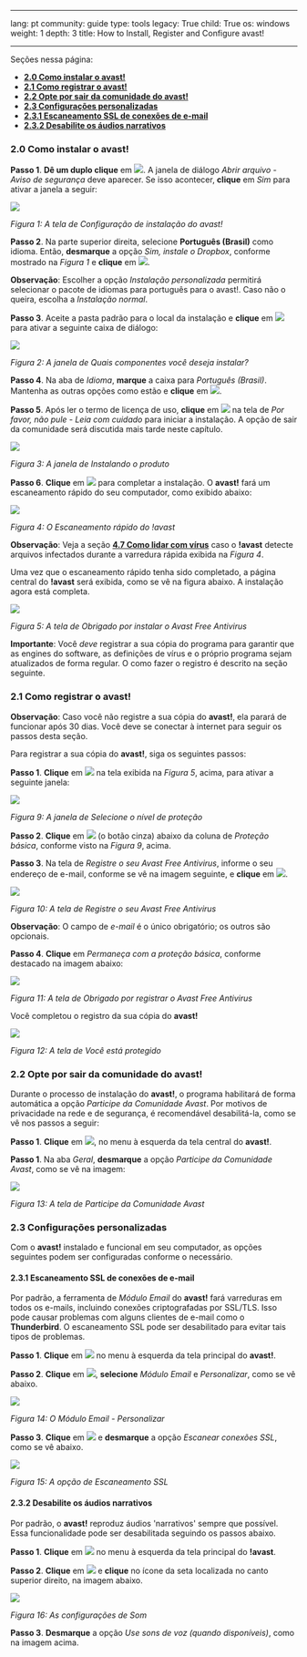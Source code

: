 

---

lang: pt
community: guide
type: tools
legacy: True
child: True
os: windows
weight: 1
depth: 3
title: How to Install, Register and Configure avast!

---

Seções nessa página:

- [**2.0 Como instalar o avast!**](#2.0)
- [**2.1 Como registrar o avast!**](#2.1)
- [**2.2 Opte por sair da comunidade do avast!**](#2.2)
- [**2.3 Configurações personalizadas**](#2.3)
 - [**2.3.1 Escaneamento SSL de conexões de e-mail**](#2.3.1)
 - [**2.3.2 Desabilite os áudios narrativos**](#2.3.2)

<a name="2.0"></a>
### 2.0 Como instalar o avast! ###

**Passo 1**. **Dê um duplo clique** em ![](/sbox/screen/avast-pt/01.png). A janela de diálogo *Abrir arquivo - Aviso de segurança* deve aparecer. Se isso acontecer, **clique** em *Sim* para ativar a janela a seguir:

![](/sbox/screen/avast-pt/03.png)

*Figura 1: A tela de Configuração de instalação do avast!*

**Passo 2**. Na parte superior direita, selecione **Português (Brasil)** como idioma. Então, **desmarque** a opção *Sim, instale o Dropbox*, conforme mostrado na *Figura 1* e **clique** em ![](/sbox/screen/avast-pt/04.png).

**Observação**: Escolher a opção *Instalação personalizada* permitirá selecionar o pacote de idiomas para português para o avast!. Caso não o queira, escolha a *Instalação normal*.

**Passo 3**. Aceite a pasta padrão para o local da instalação e **clique** em ![](/sbox/screen/avast-pt/05.png) para ativar a seguinte caixa de diálogo:

![](/sbox/screen/avast-pt/06.png)

*Figura 2: A janela de Quais componentes você deseja instalar?* 

**Passo 4**. Na aba de *Idioma*, **marque** a caixa para *Português (Brasil)*. Mantenha as outras opções como estão e **clique** em ![](/sbox/screen/avast-pt/05.png).

**Passo 5**. Após ler o termo de licença de uso, **clique** em ![](/sbox/screen/avast-pt/05.png) na tela de *Por favor, não pule - Leia com cuidado* para iniciar a instalação. A opção de sair da comunidade será discutida mais tarde neste capítulo.

![](/sbox/screen/avast-pt/07.png)

*Figura 3: A janela de Instalando o produto*

**Passo 6**. **Clique** em ![](/sbox/screen/avast-pt/08.png) para completar a instalação. O **avast!** fará um escaneamento rápido do seu computador, como exibido abaixo:

![](/sbox/screen/avast-pt/09.png)

*Figura 4: O Escaneamento rápido do !avast*

**Observação**: Veja a seção [**4.7 Como lidar com vírus**](/pt/dealingwithviruses#4.7) caso o **!avast** detecte arquivos infectados durante a varredura rápida exibida na *Figura 4*.

Uma vez que o escaneamento rápido tenha sido completado, a página central do **!avast** será exibida, como se vê na figura abaixo. A instalação agora está completa.

![](/sbox/screen/avast-pt/10.png)

*Figura 5: A tela de Obrigado por instalar o Avast Free Antivirus*

**Importante**: Você *deve* registrar a sua cópia do programa para garantir que as engines do software, as definições de vírus e o próprio programa sejam atualizados de forma regular. O como fazer o registro é descrito na seção seguinte.


<a name="2.1"></a>
### 2.1 Como registrar o avast! ###

**Observação**: Caso você não registre a sua cópia do **avast!**, ela parará de funcionar após 30 dias. Você deve se conectar à internet para seguir os passos desta seção. 

Para registrar a sua cópia do **avast!**, siga os seguintes passos:

**Passo 1**. **Clique** em ![](/sbox/screen/avast-pt/11.png) na tela exibida na *Figura 5*, acima, para ativar a seguinte janela:

![](/sbox/screen/avast-pt/12.png)

*Figura 9: A janela de Selecione o nível de proteção*

**Passo 2**. **Clique** em ![](/sbox/screen/avast-pt/13.png) (o botão cinza) abaixo da coluna de *Proteção básica*, conforme visto na *Figura 9*, acima.

**Passo 3**. Na tela de *Registre o seu Avast Free Antivirus*, informe o seu endereço de e-mail, conforme se vê na imagem seguinte, e **clique** em ![](/sbox/screen/avast-pt/15.png).

![](/sbox/screen/avast-pt/14.png)

*Figura 10: A tela de Registre o seu Avast Free Antivirus*

**Observação**: O campo de *e-mail* é o único obrigatório; os outros são opcionais. 

**Passo 4**. **Clique** em *Permaneça com a proteção básica*, conforme destacado na imagem abaixo:

![](/sbox/screen/avast-pt/16.png)

*Figura 11: A tela de Obrigado por registrar o Avast Free Antivirus*

Você completou o registro da sua cópia do **avast!**

![](/sbox/screen/avast-pt/17.png)

*Figura 12: A tela de Você está protegido*


<a name="2.2"></a>
### 2.2 Opte por sair da comunidade do avast! ###

Durante o processo de instalação do **avast!**, o programa habilitará de forma automática a opção *Participe da Comunidade Avast*. Por motivos de privacidade na rede e de segurança, é recomendável desabilitá-la, como se vê nos passos a seguir:

**Passo 1**. **Clique** em ![](/sbox/screen/avast-pt/18.png), no menu à esquerda da tela central do **avast!**.

**Passo 1**. Na aba *Geral*, **desmarque** a opção *Participe da Comunidade Avast*, como se vê na imagem:

![](/sbox/screen/avast-pt/19.png)

*Figura 13: A tela de Participe da Comunidade Avast*


<a name="2.3"></a>
### 2.3 Configurações personalizadas ###

Com o **avast!** instalado e funcional em seu computador, as opções seguintes podem ser configuradas conforme o necessário. 


<a name="2.3.1"></a>
#### 2.3.1 Escaneamento SSL de conexões de e-mail ####

Por padrão, a ferramenta de *Módulo Email* do **avast!** fará varreduras em todos os e-mails, incluindo conexões criptografadas por SSL/TLS. Isso pode causar problemas com alguns clientes de e-mail como o **Thunderbird**. O escaneamento SSL pode ser desabilitado para evitar tais tipos de problemas.

**Passo 1**. **Clique** em ![](/sbox/screen/avast-pt/18.png) no menu à esquerda da tela principal do **avast!**.

**Passo 2**. **Clique** em ![](/sbox/screen/avast-pt/29.png), **selecione** *Módulo Email* e *Personalizar*, como se vê abaixo.

![](/sbox/screen/avast-pt/30.png)

*Figura 14: O Módulo Email - Personalizar*

**Passo 3**. **Clique** em ![](/sbox/screen/avast-pt/31.png) e **desmarque** a opção *Escanear conexões SSL*, como se vê abaixo.

![](/sbox/screen/avast-pt/32.png)

*Figura 15: A opção de Escaneamento SSL*


<a name="2.3.2"></a>
#### 2.3.2 Desabilite os áudios narrativos ####

Por padrão, o **avast!** reproduz áudios 'narrativos' sempre que possível. Essa funcionalidade pode ser desabilitada seguindo os passos abaixo.

**Passo 1**. **Clique** em ![](/sbox/screen/avast-pt/18.png) no menu à esquerda da tela principal do **!avast**.

**Passo 2**. **Clique** em ![](/sbox/screen/avast-pt/33.png) e **clique** no ícone da seta localizada no canto superior direito, na imagem abaixo.

![](/sbox/screen/avast-pt/34.png)

*Figura 16: As configurações de Som*

**Passo 3**. **Desmarque** a opção *Use sons de voz (quando disponíveis)*, como na imagem acima. 


